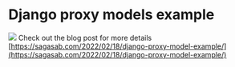 # Django proxy models example

![](https://sagasab.com/wp-content/uploads/2022/02/Screenshot-73-e1645180238529.png)
Check out the blog post for more details [https://sagasab.com/2022/02/18/django-proxy-model-example/](https://sagasab.com/2022/02/18/django-proxy-model-example/)


